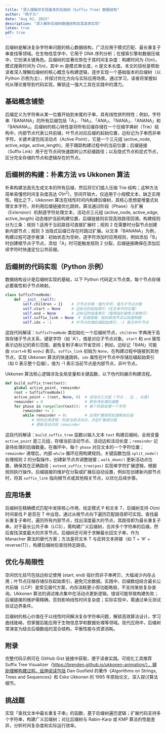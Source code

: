 ```yaml
---
title: "深入理解并实现基本的后缀树（Suffix Tree）数据结构"
author: "杨子凡"
date: "Aug 02, 2025"
description: "深入解析后缀树数据结构及其高效实现"
latex: true
pdf: true
---
```


后缀树是解决复杂字符串问题的核心数据结构，广泛应用于模式匹配、最长重复子串查找等领域。在生物信息学中，它用于 DNA 序列分析；在搜索引擎和数据压缩中，它扮演关键角色。后缀树的显著优势在于其时间复杂度：构建时间为 $O(m)$，模式搜索时间为 $O(n)$，其中 m 是模式串长度，n 是文本长度。本文的目标是帮助读者深入理解后缀树的核心概念与构建逻辑，逐步实现一个基础版本的后缀树（以 Python 示例为主），并探讨优化方向与实际应用场景。通过学习，读者将掌握如何从理论推导到代码实现，解锁这一强大工具在实践中的潜力。

## 基础概念铺垫  
后缀定义为字符串从某一位置开始到末尾的子串，具有线性排列特性；例如，字符串「BANANA」的所有后缀包括「A」、「NA」、「ANA」、「NANA」、「ANANA」和「BANANA」。后缀树的核心特性是将所有后缀存储在一个压缩字典树（Trie）结构中，内部节点代表公共前缀，叶节点对应后缀的起始位置，边标记为子串而非单字符。关键术语包括活动点（Active Point），它是一个三元组 (active_node, active_edge, active_length)，用于跟踪构建过程中的当前位置；后缀链接（Suffix Link）用于在节点间快速跳转公共前缀路径；以及隐式节点和显式节点，区分完全存储的节点和逻辑存在的节点。

## 后缀树的构建：朴素方法 vs Ukkonen 算法  
朴素构建法首先生成文本的所有后缀，然后将它们插入压缩 Trie 结构；这种方法简单易懂但时间复杂度高达 $O(n^2)$，空间开销大，仅适用于小规模文本，缺乏实用性。相比之下，Ukkonen 算法在线性时间内构建后缀树，其核心思想是增量式处理文本字符，并利用后缀链接优化跳转。算法通过阶段（Phase）与扩展（Extension）机制逐字符处理文本，活动点三元组 (active_node, active_edge, active_length) 动态维护当前构建位置，后缀链接则实现高效路径回溯。构建规则分为三条：规则 1 适用于当前路径可直接扩展时；规则 2 在需要时分裂节点创建新内部节点；规则 3 当隐式后缀已存在时跳过扩展。以文本「BANANA」为例，构建过程可逐步推演：初始状态为空树，逐字符添加时应用规则，例如添加「B」时创建根节点子节点，添加「A」时可能触发规则 2 分裂，后缀链接确保在添加后续字符时快速定位公共前缀。

## 后缀树的代码实现（Python 示例）  
数据结构设计是后缀树实现的基础，以下 Python 代码定义节点类，每个节点存储必要属性和子节点映射。  
```python
class SuffixTreeNode:
    def __init__(self):
        self.children = {}    # 子节点字典：键为字符，值为子节点对象
        self.start = None     # 边标记的起始索引（在文本中的位置）
        self.end = None       # 边标记的结束索引（使用指针避免子串拷贝）
        self.suffix_link = None  # 后缀链接，指向其他节点以加速构建
        self.idx = -1         # 叶节点存储后缀起始索引，-1 表示非叶节点
```  
这段代码解读：`SuffixTreeNode` 类初始化一个后缀树节点，`children` 字典用于高效存储子节点关系，键是字符（如 'A'），值是对应子节点对象。`start` 和 `end` 属性表示边标记的索引范围，避免复制子串以节省空间；例如，边标记「BAN」可能由 `start=0` 和 `end=2` 表示。`suffix_link` 初始为 `None`，在构建过程中链接到其他节点，实现 Ukkonen 算法的快速跳转。`idx` 属性在叶节点中存储后缀起始索引（如 0 表示整个后缀），值为 -1 表示当前节点是内部节点，非叶节点。  

Ukkonen 算法核心逻辑涉及全局变量和关键函数，以下伪代码展示构建流程。  
```python
def build_suffix_tree(text):
    global active_point, remainder
    root = SuffixTreeNode()
    active_point = (root, None, 0)  # 活动点三元组 (节点 , 边 , 长度)
    remainder = 0                   # 剩余待处理后缀数
    for phase in range(len(text)):  # 每个阶段处理一个字符
        remainder += 1
        while remainder > 0:        # 应用扩展规则处理剩余后缀
            # 规则应用逻辑：检查当前活动点，决定扩展或分裂
            # 更新活动点和 remainder
```  
这段代码解读：`build_suffix_tree` 函数以输入文本 `text` 构建后缀树。全局变量 `active_point` 是三元组，存储当前活动节点、活动边和活动长度；`remainder` 记录待处理的后缀数量。在循环中，每个 `phase` 对应文本的一个字符位置；`remainder` 递增后，内部 `while` 循环应用构建规则。关键函数包括 `split_node()` 处理规则 2 的分裂操作，创建新节点并调整链接；`walk_down()` 更新活动点位置，确保其在正确路径；`extend_suffix_tree(pos)` 实现单字符扩展逻辑，根据规则执行操作。后缀链接的维护在分裂或扩展后自动设置，例如在创建新内部节点时，将其 `suffix_link` 指向根节点或其他相关节点，以优化后续步骤。

## 应用场景  
后缀树在精确模式匹配中发挥核心作用，给定模式 P 和文本 T，后缀树支持 $O(m)$ 时间查找 P 是否在 T 中出现，通过从根节点向下遍历匹配路径即可实现。查找最长重复子串时，遍历所有内部节点，找出深度最大的节点，其路径即为最长重复子串。对于最长公共子串（LCS），需构建广义后缀树，合并多个字符串的后缀，然后查找深度最大的共享节点。后缀树还可用于求解最长回文子串，作为 Manacher 算法的替代方案；方法是将文本 T 与反转文本拼接（如 T + '#' + reverse(T)），构建后缀树后查找特定路径。

## 优化与局限性  
空间优化技巧包括边标记使用 (start, end) 指针而非子串拷贝，大幅减少内存占用；叶节点压缩存储仅存起始索引，避免冗余数据。实践中，后缀数组结合最长公共前缀（LCP）是常见替代方案，内存消耗更小但功能略弱，不支持某些复杂查询。Ukkonen 算法的调试难点集中在活动点更新逻辑，错误可能导致构建失败；后缀链接的维护需精确，否则影响线性时间复杂度；实际实现中，需通过单元测试验证边界条件。

后缀树的核心价值在于以线性时间解决复杂字符串问题，解锁高效算法设计。学习曲线陡峭，但掌握后能应用于生物信息学和数据处理等领域。现代应用中，后缀树常演变为结合后缀数组的混合结构，平衡性能与资源消耗。

## 附录  
完整代码示例可在 GitHub Gist 链接中获取，便于读者实践。可视化工具推荐 Suffix Tree Visualizer（https://brenden.github.io/ukkonen-animation/），辅助理解构建过程。延伸阅读包括 Dan Gusfield 的著作《Algorithms on Strings, Trees and Sequences》和 Esko Ukkonen 的 1995 年原始论文，深入探讨算法细节。

## 挑战题  
实现「查找文本中最长重复子串」的函数，基于后缀树遍历逻辑；扩展代码支持多个字符串，构建广义后缀树；对比后缀树与 Rabin-Karp 或 KMP 算法的性能差异，分析时间复杂度和实际运行效率。

